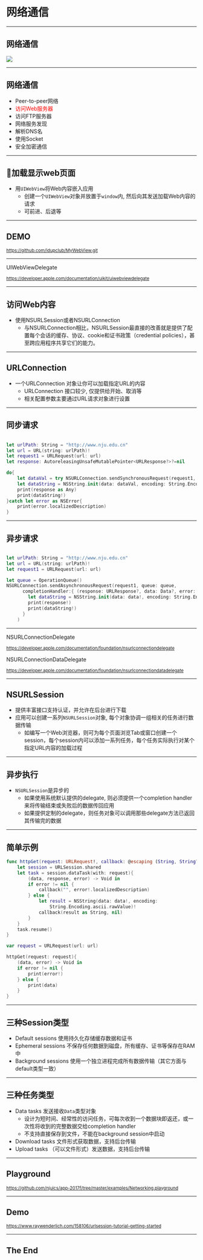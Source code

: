 

# 网络通信

---

## 网络通信

![](https://developer.apple.com/library/content/documentation/NetworkingInternetWeb/Conceptual/NetworkingOverview/art/AboutNetworking.png)


---

## 网络通信

- Peer-to-peer网络
- <span style="color:red">访问Web服务器</span>
- 访问FTP服务器
- 网络服务发现
- 解析DNS名
- 使用Socket
- 安全加密通信

---

## 加载显示web页面

- 用`UIWebView`将Web内容嵌入应用
  - 创建一个`UIWebView`对象并放置于`window`内, 然后向其发送加载Web内容的请求
  - 可前进、后退等

---

## DEMO

<small>https://github.com/idupclub/MyWebView.git</small>

---

UIWebViewDelegate

<small>https://developer.apple.com/documentation/uikit/uiwebviewdelegate</small>



---

## 访问Web内容

- 使用NSURLSession或者NSURLConnection
  - 与NSURLConnection相比，NSURLSession最直接的改善就是提供了配置每个会话的缓存、协议、cookie和证书政策（credential policies），甚至跨应用程序共享它们的能力。


--- 

## URLConnection

- 一个URLConnection 对象让你可以加载指定URL的内容 
  - URLConnection 接口较少, 仅提供给开始、取消等 
  - 相关配置参数主要通过URL请求对象进行设置

---

## 同步请求

``` swift

let urlPath: String = "http://www.nju.edu.cn"
let url = URL(string: urlPath)!
let request1 = URLRequest(url: url)
let response: AutoreleasingUnsafeMutablePointer<URLResponse?>?=nil

do{
    let dataVal = try NSURLConnection.sendSynchronousRequest(request1, returning: response)
    let dataString = NSString.init(data: dataVal, encoding: String.Encoding.utf8.rawValue)
    print(response as Any)
    print(dataString!)
}catch let error as NSError{
    print(error.localizedDescription)
}
```

---

## 异步请求

``` swift

let urlPath: String = "http://www.nju.edu.cn"
let url = URL(string: urlPath)!
let request1 = URLRequest(url: url)

let queue = OperationQueue()
NSURLConnection.sendAsynchronousRequest(request1, queue: queue, 
      completionHandler:{ (response: URLResponse?, data: Data?, error: Error?) -> Void in
        let dataString = NSString.init(data: data!, encoding: String.Encoding.utf8.rawValue)
        print(response!)
        print(dataString!)
      }
    )

```

---

NSURLConnectionDelegate

<small>https://developer.apple.com/documentation/foundation/nsurlconnectiondelegate</small>

NSURLConnectionDataDelegate

<small>https://developer.apple.com/documentation/foundation/nsurlconnectiondatadelegate</small>

---

## NSURLSession

- 提供丰富接口支持认证，并允许在后台进行下载
- 应用可以创建一系列`NSURLSession`对象, 每个对象协调一组相关的任务进行数据传输
  - 如编写一个Web浏览器，则可为每个页面浏览Tab或窗口创建一个session，每个session内可以添加一系列任务，每个任务实际执行对某个指定URL内容的加载过程

---

## 异步执行
- `NSURLSession`是异步的 
  - 如果使用系统默认提供的delegate, 则必须提供一个completion handler来将传输结束或失败后的数据传回应用
  - 如果提供定制的delegate，则任务对象可以调用那些delegate方法已返回其传输完的数据

---

## 简单示例

``` swift
func httpGet(request: URLRequest!, callback: @escaping (String, String?) -> Void) {
    let session = URLSession.shared
    let task = session.dataTask(with: request){
        (data, response, error) -> Void in
        if error != nil {
            callback("", error!.localizedDescription)
        } else {
            let result = NSString(data: data!, encoding:
                String.Encoding.ascii.rawValue)!
            callback(result as String, nil)
        }
    }
    task.resume()
}

var request = URLRequest(url: url)

httpGet(request: request){
    (data, error) -> Void in
    if error != nil {
        print(error!)
    } else {
        print(data)
    }
}
```

---

## 三种Session类型

- Default sessions 使用持久化存储缓存数据和证书
- Ephemeral sessions 不保存任何数据到磁盘，所有缓存、证书等保存在RAM中
- Background sessions 使用一个独立进程完成所有数据传输（其它方面与default类型一致）

---

## 三种任务类型
- Data tasks 发送接收`Data`类型对象 
  - 设计为短时间、经常性的访问任务，可每次收到一个数据块即返还，或一次性将收到的完整数据交给completion handler
  - 不支持直接保存到文件，不能在background session中启动
- Download tasks 文件形式获取数据，支持后台传输
- Upload tasks （可以文件形式）发送数据，支持后台传输

---

## Playground

<small>https://github.com/njuics/app-2017f/tree/master/examples/Networking.playground</small>


---

## Demo

<small>https://www.raywenderlich.com/158106/urlsession-tutorial-getting-started</small>

---
## The End